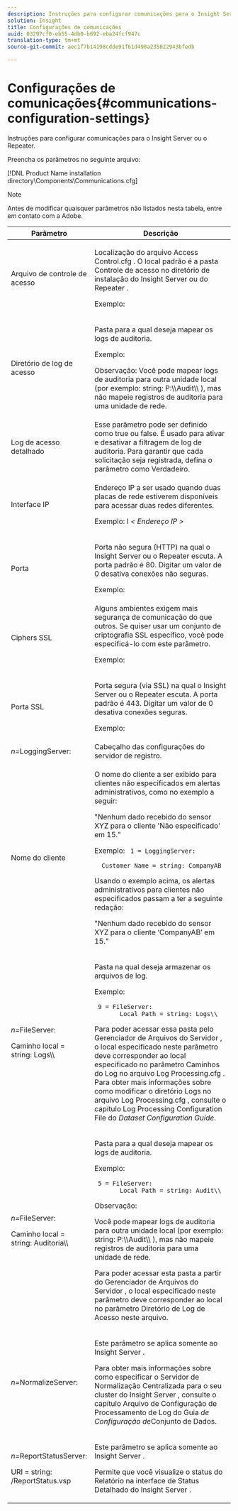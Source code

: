 ```yaml
---
description: Instruções para configurar comunicações para o Insight Server ou o Repeater.
solution: Insight
title: Configurações de comunicações
uuid: 03297cf0-eb55-4db0-b692-eba24fcf947c
translation-type: tm+mt
source-git-commit: aec1f7b14198cdde91f61d490a235022943bfedb

---
```



# Configurações de comunicações{#communications-configuration-settings}

Instruções para configurar comunicações para o Insight Server ou o Repeater.

Preencha os parâmetros no seguinte arquivo:

[!DNL Product Name installation directory\Components\Communications.cfg]

>[!NOTE]
>
>Antes de modificar quaisquer parâmetros não listados nesta tabela, entre em contato com a Adobe.

<table id="table_C87F1150E53548F484A8C0CFE91F1079"> 
 <thead> 
  <tr> 
   <th colname="col1" class="entry"> Parâmetro </th> 
   <th colname="col2" class="entry"> Descrição </th> 
  </tr> 
 </thead>
 <tbody> 
  <tr> 
   <td colname="col1"> Arquivo de controle de acesso </td> 
   <td colname="col2"> <p>Localização do arquivo <span class="filepath"> Access Control.cfg </span> . O local padrão é a pasta <span class="filepath"> Controle de acesso </span> no diretório de instalação do <span class="keyword"> Insight Server </span> ou do <span class="wintitle"> Repeater </span> . </p> <p>Exemplo: <filepath></filepath> </p> </td> 
  </tr> 
  <tr> 
   <td colname="col1"> Diretório de log de acesso </td> 
   <td colname="col2"> <p>Pasta para a qual deseja mapear os logs de auditoria. </p> <p>Exemplo: <filepath></filepath> </p> <p> <p>Observação:  Você pode mapear logs de auditoria para outra unidade local (por exemplo: <span class="filepath"> string: P:\\Audit\\ </span>), mas não mapeie registros de auditoria para uma unidade de rede. </p> </p> </td> 
  </tr> 
  <tr> 
   <td colname="col1"> Log de acesso detalhado </td> 
   <td colname="col2"> Esse parâmetro pode ser definido como true ou false. É usado para ativar e desativar a filtragem de log de auditoria. Para garantir que cada solicitação seja registrada, defina o parâmetro como Verdadeiro. </td> 
  </tr> 
  <tr> 
   <td colname="col1"> Interface IP </td> 
   <td colname="col2"> <p>Endereço IP a ser usado quando duas placas de rede estiverem disponíveis para acessar duas redes diferentes. </p> <p>Exemplo: I <filepath></filepath><i>&lt; <span class="filepath"> Endereço IP </span>&gt;</i> </p> </td> 
  </tr> 
  <tr> 
   <td colname="col1"> Porta </td> 
   <td colname="col2"> <p>Porta não segura (HTTP) na qual o <span class="keyword"> Insight Server </span> ou o <span class="wintitle"> Repeater </span> escuta. A porta padrão é 80. Digitar um valor de 0 desativa conexões não seguras. </p> <p>Exemplo: <filepath></filepath> </p> </td> 
  </tr> 
  <tr> 
   <td colname="col1"> Ciphers SSL </td> 
   <td colname="col2"> Alguns ambientes exigem mais segurança de comunicação do que outros. Se quiser usar um conjunto de criptografia SSL específico, você pode especificá-lo com este parâmetro. <p>Exemplo: <filepath></filepath> </p> </td> 
  </tr> 
  <tr> 
   <td colname="col1"> Porta SSL </td> 
   <td colname="col2"> <p>Porta segura (via SSL) na qual o <span class="keyword"> Insight Server </span> ou o <span class="wintitle"> Repeater </span> escuta. A porta padrão é 443. Digitar um valor de 0 desativa conexões seguras. </p> <p>Exemplo: <span class="filepath"></span> </p> <filepath></filepath> </td> 
  </tr> 
  <tr> 
   <td colname="col1"> <i>n=</i>LoggingServer: </td> 
   <td colname="col2"> Cabeçalho das configurações do servidor de registro. </td> 
  </tr> 
  <tr> 
   <td colname="col1"> Nome do cliente </td> 
   <td colname="col2"> <p>O nome do cliente a ser exibido para clientes não especificados em alertas administrativos, como no exemplo a seguir: </p> <p>"Nenhum dado recebido do sensor XYZ para o cliente 'Não especificado' em 15." </p> <p>Exemplo: <code> 1&nbsp;=&nbsp;LoggingServer:&nbsp; 
      &nbsp;&nbsp;Customer&nbsp;Name&nbsp;=&nbsp;string:&nbsp;CompanyAB </code> </p> <p>Usando o exemplo acima, os alertas administrativos para clientes não especificados passam a ter a seguinte redação: </p> <p>"Nenhum dado recebido do sensor XYZ para o cliente ‘CompanyAB’ em 15." </p> </td> 
  </tr> 
  <tr> 
   <td colname="col1"> <p> <i>n=</i>FileServer: </p> <p> Caminho local = string: Logs\\ </p> </td> 
   <td colname="col2"> <p>Pasta na qual deseja armazenar os arquivos de log. </p> <p>Exemplo: </p> <code> 9&nbsp;=&nbsp;FileServer:&nbsp; 
     &nbsp;&nbsp;Local&nbsp;Path&nbsp;=&nbsp;string:&nbsp;Logs\\ </code> <p>Para poder acessar essa pasta pelo Gerenciador de Arquivos do <span class="wintitle"> Servidor </span>, o local especificado neste parâmetro deve corresponder ao local especificado no parâmetro Caminhos do Log no arquivo <span class="filepath"> Log Processing.cfg </span> . Para obter mais informações sobre como modificar o diretório Logs no arquivo <span class="filepath"> Log Processing.cfg </span> , consulte o capítulo Log Processing Configuration File do <i>Dataset Configuration Guide</i>. </p> </td> 
  </tr> 
  <tr> 
   <td colname="col1"> <p> <i>n=</i>FileServer: </p> <p> Caminho local = string: Auditoria\\ </p> </td> 
   <td colname="col2"> <p>Pasta para a qual deseja mapear os logs de auditoria. </p> <p>Exemplo: </p> <code> 5&nbsp;=&nbsp;FileServer:&nbsp; 
     &nbsp;&nbsp;Local&nbsp;Path&nbsp;=&nbsp;string:&nbsp;Audit\\ </code> <p>Observação:  <p>Você pode mapear logs de auditoria para outra unidade local (por exemplo: <span class="filepath"> string: P:\\Audit\\ </span>), mas não mapeie registros de auditoria para uma unidade de rede. </p> <p>Para poder acessar esta pasta a partir do Gerenciador de Arquivos do <span class="wintitle"> Servidor </span>, o local especificado neste parâmetro deve corresponder ao local no parâmetro Diretório de Log de Acesso neste arquivo. </p> </p> </td> 
  </tr> 
  <tr> 
   <td colname="col1"> <i>n=</i>NormalizeServer: </td> 
   <td colname="col2"> <p>Este parâmetro se aplica somente ao <span class="keyword"> Insight Server </span>. </p> <p>Para obter mais informações sobre como especificar o Servidor de Normalização Centralizada para o seu cluster do <span class="keyword"> Insight Server </span> , consulte o capítulo Arquivo de Configuração de Processamento de Log do Guia <i>de Configuração de</i>Conjunto de Dados. </p> </td> 
  </tr> 
  <tr> 
   <td colname="col1"> <p> <i>n=</i>ReportStatusServer: </p> <p> URI = string: /ReportStatus.vsp </p> </td> 
   <td colname="col2"> <p>Este parâmetro se aplica somente ao <span class="keyword"> Insight Server </span>. </p> <p>Permite que você visualize <span class="keyword"> o status do Relatório </span> na interface de Status Detalhado do <span class="keyword"> Insight Server </span>. </p> </td> 
  </tr> 
 </tbody> 
</table>

